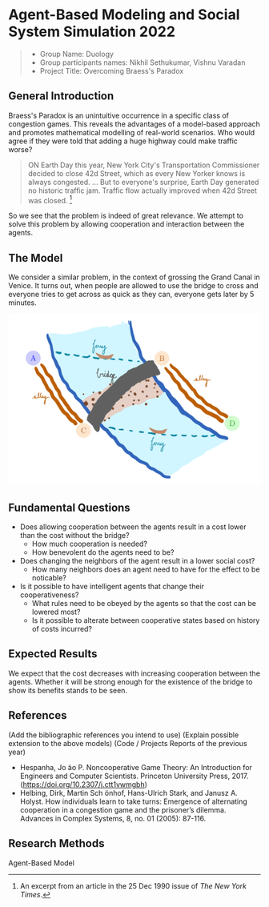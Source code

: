# Agent-Based Modeling and Social System Simulation 2022

> * Group Name: Duology
> * Group participants names: Nikhil Sethukumar, Vishnu Varadan
> * Project Title: Overcoming Braess's Paradox

## General Introduction

<!-- (States your motivation clearly: why is it important / interesting to solve this problem?)
(Add real-world examples, if any)
(Put the problem into a historical context, from what does it originate? Are there already some proposed solutions?) -->

Braess's Paradox is an unintuitive occurrence in a specific class of congestion games. This reveals the advantages of a model-based approach and promotes mathematical modelling of real-world scenarios. Who would agree if they were told that adding a huge highway could make traffic worse?

> ON Earth Day this year, New York City's Transportation Commissioner decided to close 42d Street, which as every New Yorker knows is always congested. ... But to everyone's surprise, Earth Day generated no historic traffic jam. Traffic flow actually improved when 42d Street was closed. [^nytimes]

[^nytimes]: An excerpt from an article in the 25 Dec 1990 issue of _The New York Times_. 

So we see that the problem is indeed of great relevance. We attempt to solve this problem by allowing cooperation and interaction between the agents.

## The Model

<!-- (Define dependent and independent variables you want to study. Say how you want to measure them.) (Why is your model a good abtraction of the problem you want to study?) (Are you capturing all the relevant aspects of the problem?) -->

We consider a similar problem, in the context of grossing the Grand Canal in Venice. It turns out, when people are allowed to use the bridge to cross and everyone tries to get across as quick as they can, everyone gets later by 5 minutes.

![Venice Rialto crossing](/presentation/images/Venice_bridge_crossing_illustration.png)



## Fundamental Questions

<!-- (At the end of the project you want to find the answer to these questions)
(Formulate a few, clear questions. Articulate them in sub-questions, from the more general to the more specific. ) -->

- Does allowing cooperation between the agents result in a cost lower than the cost without the bridge?
  - How much cooperation is needed?
  - How benevolent do the agents need to be?
- Does changing the neighbors of the agent result in a lower social cost?
  - How many neighbors does an agent need to have for the effect to be noticable?
- Is it possible to have intelligent agents that change their cooperativeness?
  - What rules need to be obeyed by the agents so that the cost can be lowered most?
  - Is it possible to alterate between cooperative states based on history of costs incurred?


## Expected Results

<!-- (What are the answers to the above questions that you expect to find before starting your research?) -->

We expect that the cost decreases with increasing cooperation between the agents. Whether it will be strong enough for the existence of the bridge to show its benefits stands to be seen.

## References 

(Add the bibliographic references you intend to use)
(Explain possible extension to the above models)
(Code / Projects Reports of the previous year)

- Hespanha, Jo ̃ao P.
  Noncooperative Game Theory: An Introduction for Engineers and Computer Scientists. Princeton University Press, 2017. (https://doi.org/10.2307/j.ctt1vwmgbh)
- Helbing, Dirk, Martin Sch ̈onhof, Hans-Ulrich Stark, and Janusz A. Holyst.
  How individuals learn to take turns: Emergence of alternating cooperation in a congestion game and the prisoner’s dilemma.
  Advances in Complex Systems, 8, no. 01 (2005): 87-116.


## Research Methods

Agent-Based Model